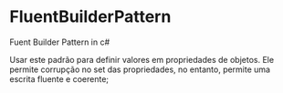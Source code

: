 # FluentBuilderPattern
Fuent Builder Pattern in c#

Usar este padrão para definir valores em propriedades de objetos.
Ele permite corrupção no set das propriedades, no entanto, permite uma escrita fluente e coerente;
